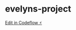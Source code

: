 # evelyns-project

[Edit in Codeflow ⚡️](https://stackblitz.com/~/github.com/evelynp72/evelyns-project)
